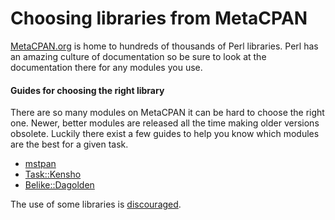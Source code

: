 # Choosing libraries from MetaCPAN

[MetaCPAN.org](https://metacpan.org) is home to hundreds of thousands of Perl
libraries.  Perl has an amazing culture of documentation so be sure to look at
the documentation there for any modules you use.

#### Guides for choosing the right library

There are so many modules on MetaCPAN it can be hard to choose the right one.
Newer, better modules are released all the time making older versions obsolete.
Luckily there exist a few guides to help you know which modules are the best
for a given task.

- [mstpan](http://blog.kablamo.org/2015/09/08/mstpan/)
- [Task::Kensho](https://metacpan.org/pod/Task::Kensho)
- [Belike::Dagolden](https://metacpan.org/pod/Task::BeLike::DAGOLDEN)

The use of some libraries is [discouraged](https://metacpan.org/pod/Perl::Critic::Policy::Freenode::DiscouragedModules).
